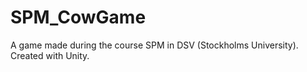 # SPM_CowGame
A game made during the course SPM in DSV (Stockholms University). Created with Unity.
